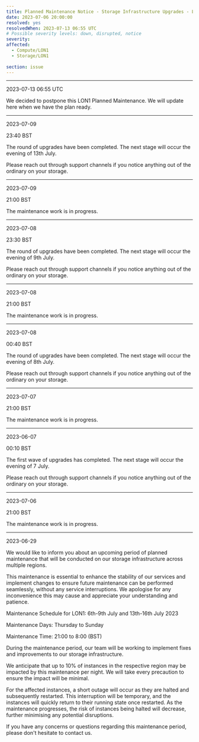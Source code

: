 ```yaml
---
title: Planned Maintenance Notice - Storage Infrastructure Upgrades - LON1
date: 2023-07-06 20:00:00
resolved: yes
resolvedWhen: 2023-07-13 06:55 UTC 
# Possible severity levels: down, disrupted, notice
severity: 
affected:
  - Compute/LON1
  - Storage/LON1
    
section: issue
---
```


---

2023-07-13 06:55 UTC 

We decided to postpone this LON1 Planned Maintenance. We will update here when we have the plan ready.

---

2023-07-09

23:40 BST

The round of upgrades have been completed. The next stage will occur the evening of 13th July.

Please reach out through support channels if you notice anything out of the ordinary on your storage.

---

2023-07-09

21:00 BST

The maintenance work is in progress.

---

2023-07-08

23:30 BST

The round of upgrades have been completed. The next stage will occur the evening of 9th July.

Please reach out through support channels if you notice anything out of the ordinary on your storage.

---

2023-07-08

21:00 BST

The maintenance work is in progress.

---

2023-07-08

00:40 BST

The round of upgrades have been completed. The next stage will occur the evening of 8th July.

Please reach out through support channels if you notice anything out of the ordinary on your storage.

---

2023-07-07

21:00 BST

The maintenance work is in progress.

---

2023-06-07

00:10 BST

The first wave of upgrades has completed. The next stage will occur the evening of 7 July.

Please reach out through support channels if you notice anything out of the ordinary on your storage.

---

2023-07-06

21:00 BST

The maintenance work is in progress.

---

2023-06-29

We would like to inform you about an upcoming period of planned maintenance that will be conducted on our storage infrastructure across multiple regions.

This maintenance is essential to enhance the stability of our services and implement changes to ensure future maintenance can be performed seamlessly, without any service interruptions. We apologise for any inconvenience this may cause and appreciate your understanding and patience.

Maintenance Schedule for LON1: 6th-9th July and 13th-16th July 2023

Maintenance Days: Thursday to Sunday

Maintenance Time: 21:00 to 8:00 (BST)

During the maintenance period, our team will be working to implement fixes and improvements to our storage infrastructure. 

We anticipate that up to 10% of instances in the respective region may be impacted by this maintenance per night. We will take every precaution to ensure the impact will be minimal.

For the affected instances, a short outage will occur as they are halted and subsequently restarted. This interruption will be temporary, and the instances will quickly return to their running state once restarted. As the maintenance progresses, the risk of instances being halted will decrease, further minimising any potential disruptions.

If you have any concerns or questions regarding this maintenance period, please don't hesitate to contact us.
